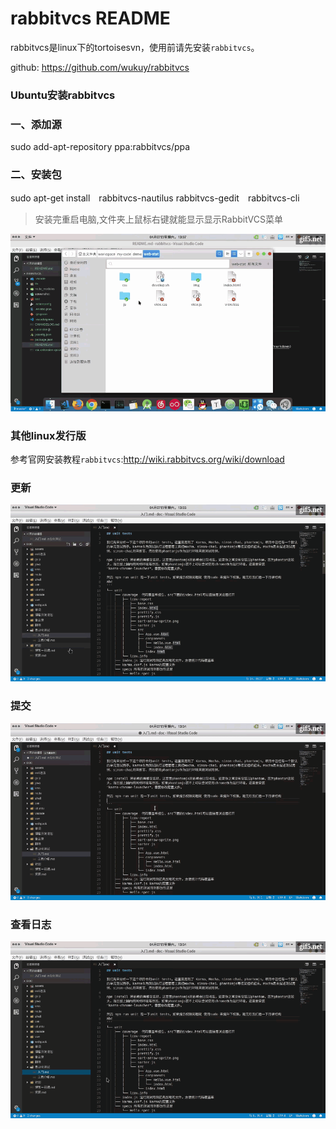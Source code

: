 # rabbitvcs README
rabbitvcs是linux下的tortoisesvn，使用前请先安装`rabbitvcs`。

github: https://github.com/wukuy/rabbitvcs

### Ubuntu安装rabbitvcs
### 一、添加源
sudo add-apt-repository ppa:rabbitvcs/ppa

### 二、安装包
sudo apt-get install　rabbitvcs-nautilus rabbitvcs-gedit　rabbitvcs-cli
> 安装完重启电脑,文件夹上鼠标右键就能显示显示RabbitVCS菜单

![1523081028499](./screenshot/01.gif)

### 其他linux发行版
参考官网安装教程`rabbitvcs`:http://wiki.rabbitvcs.org/wiki/download

### 更新

![1523081028499](./screenshot/02.gif)

### 提交

![1523081028499](./screenshot/04.gif)

### 查看日志

![1523081028499](./screenshot/03.gif)